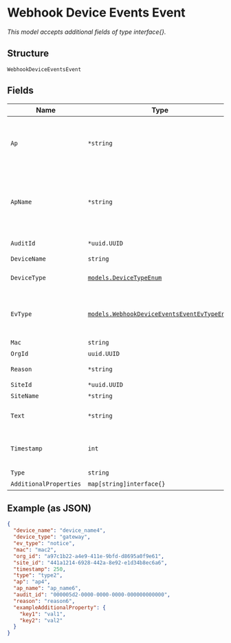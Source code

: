 
# Webhook Device Events Event

*This model accepts additional fields of type interface{}.*

## Structure

`WebhookDeviceEventsEvent`

## Fields

| Name | Type | Tags | Description |
|  --- | --- | --- | --- |
| `Ap` | `*string` | Optional | (will be deprecated soon; please use mac instead) ap mac |
| `ApName` | `*string` | Optional | (will be deprecated soon; please use device_name instead) ap name |
| `AuditId` | `*uuid.UUID` | Optional | (optional) audit id |
| `DeviceName` | `string` | Required | Device name |
| `DeviceType` | [`models.DeviceTypeEnum`](../../doc/models/device-type-enum.md) | Required | enum: `ap`, `gateway`, `switch` |
| `EvType` | [`models.WebhookDeviceEventsEventEvTypeEnum`](../../doc/models/webhook-device-events-event-ev-type-enum.md) | Required | (optional) event advisory. enum: `notice`, `warn` |
| `Mac` | `string` | Required | Device mac |
| `OrgId` | `uuid.UUID` | Required | - |
| `Reason` | `*string` | Optional | (optional) event reason |
| `SiteId` | `*uuid.UUID` | Optional | - |
| `SiteName` | `*string` | Optional | Site name |
| `Text` | `*string` | Optional | (optional) event description |
| `Timestamp` | `int` | Required | Time the event occurred e.g. 1565987313 |
| `Type` | `string` | Required | Event type |
| `AdditionalProperties` | `map[string]interface{}` | Optional | - |

## Example (as JSON)

```json
{
  "device_name": "device_name4",
  "device_type": "gateway",
  "ev_type": "notice",
  "mac": "mac2",
  "org_id": "a97c1b22-a4e9-411e-9bfd-d8695a0f9e61",
  "site_id": "441a1214-6928-442a-8e92-e1d34b8ec6a6",
  "timestamp": 250,
  "type": "type2",
  "ap": "ap4",
  "ap_name": "ap_name6",
  "audit_id": "000005d2-0000-0000-0000-000000000000",
  "reason": "reason6",
  "exampleAdditionalProperty": {
    "key1": "val1",
    "key2": "val2"
  }
}
```

